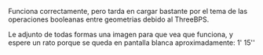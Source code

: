 Funciona correctamente, pero tarda en cargar bastante por el tema de las operaciones booleanas entre geometrias debido al ThreeBPS.

Le adjunto de todas formas una imagen para que vea que funciona, y espere un rato porque se queda en pantalla blanca aproximadamente: 1' 15''
